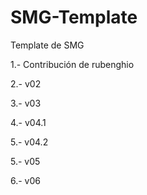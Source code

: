 SMG-Template
============

Template de SMG

1.- Contribución de rubenghio

2.- v02

3.- v03

4.- v04.1

5.- v04.2

5.- v05

6.- v06
